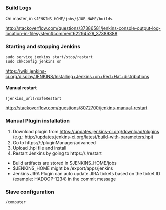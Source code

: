### Build Logs

On master, in `$JENKINS_HOME/jobs/$JOB_NAME/builds`.

http://stackoverflow.com/questions/37386581/jenkins-console-output-log-location-in-filesystem#comment62294529_37389388



### Starting and stopping Jenkins
```
sudo service jenkins start/stop/restart
sudo chkconfig jenkins on
```
https://wiki.jenkins-ci.org/display/JENKINS/Installing+Jenkins+on+Red+Hat+distributions

#### Manual restart
```
(jenkins_url)/safeRestart
```
http://stackoverflow.com/questions/8072700/jenkins-manual-restart

### Manual Plugin installation
1. Download plugin from https://updates.jenkins-ci.org/download/plugins (e.g.: http://updates.jenkins-ci.org/latest/build-with-parameters.hpi)
2. Go to https://<host>:<port>/pluginManager/advanced
3. Upload .hpi file and install
4. Restart Jenkins by going to https://<host>:<port>/restart

* Build artifacts are stored in $JENKINS_HOME/jobs
* $JENKINS_HOME might be /export/apps/jenkins
* Jenkins JIRA Plugin can auto update JIRA tickets based on the ticket ID (example: HADOOP-1234) in the commit message

### Slave configuration
```
/computer
```